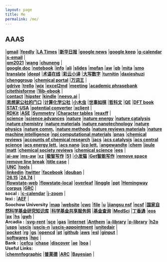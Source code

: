 ```yaml
---
layout: page
title: Me
permalink: /me/
---
```


## AAAS
|[**gmail**](https://mail.google.com/mail/u/0/)
|[**feedly**](https://feedly.com/i/latest)
|[**LA Times**](https://www.latimes.com/)
|[**新华日报**](http://xh.xhby.net/pc/layout)
|[**google news**](https://news.google.com)
|[**google keep**](https://keep.google.com)
|[**g-calendar**](https://calendar.google.com/calendar/render#main_7)
|[**s-email**](http://mail.suda.edu.cn/)
|  
|[**qm2021**](http://47.103.5.36:8889/)
|[**wang**](https://www.bilibili.com/video/BV1yb411t7Mb?p=27)
|[**chuneng**](http://esst.cip.com.cn/CN/2095-4239/home.shtml)
|  
|[**google doc**](https://docs.google.com/document/u/0/)
|[**notebook**](http://192.168.31.109:8889)
|[**info**](http://tcheng.org/info)
|[**ali**](http://47.98.118.87:9527)
|[**slides**](http://192.168.31.109/)
|[**mofan**](https://morvanzhou.github.io/)
|[**aw**](https://www.wjx.cn/jq/75317597.aspx)
|[**qb**](https://quillbot.com/)
|[**mita**](https://xiezuocat.com)
|[**smo**](https://smodin.me/zh-cn/)
|[**translate**](https://translate.google.com/)
|[**deepl**](https://www.deepl.com/en/translator)
|[**术语在线**](https://www.termonline.cn/index)
|[**彩云小译**](https://fanyi.caiyunapp.com/#/)
|[**大写数字**](https://daxie.supfree.net/)
|[**turnitin**](https://www.turnitin.com)
|[**daxieshuzi**](https://daxie.supfree.net/)
|[**chenggroup**](https://cheng-group.xyz/)
|[**chemical portal**](https://zh.webqc.org/)
|[**万词王**](https://wantwords.thunlp.org/home/)
|  
|[**gdrive**](https://drive.google.com/drive/my-drive)
|[**trello**](https://trello.com/tchengdo/boards)
|[**wjx**](https://www.wjx.cn/jq/75317597.aspx)
|[**excel2md**](https://thisdavej.com/copy-table-in-excel-and-paste-as-a-markdown-table/)
|[**meeting**](https://www.timeanddate.com/worldclock/meeting.html)
|[**academic phrasebank**](http://www.phrasebank.manchester.ac.uk/)
|[**citethisforme**](https://www.citethisforme.com/)
|[**1lib-ebook**](https://1lib.us/)
|  
|[**contact**](https://contacts.google.com/)
|[**hipster**](https://hipstersound.com/wheretheskytouchesthesea.html)
|[**kindle**](https://bookfere.com/)
|[**neevo.ai**](https://www.neevo.ai/)
|  
|[**思想家公社的门口**](http://sobereva.com/)
|[**计算化学公社**](http://bbs.keinsci.com/forum.php)
|[**小木虫**](http://muchong.com/bbs/)
|[**世事如棋**](http://blog.wangruixing.cn/)
|[**哲科文**](https://jerkwin.github.io/)
|[**QE**](https://cndaqiang.github.io/)
|[**DFT book**](https://yyyu200.github.io/DFTbook/)
|[**STAT-USA**](https://www.usa.gov/statistics)
|[**potential converter**](http://www.consultrsr.net/resources/ref/refpotls3.htm)
|[**xclient**](https://xclient.info/)
|  
|[**RDKit**](https://www.rdkit.org/docs/index.html)
|[**ASE**](https://wiki.fysik.dtu.dk/ase/)
|[**Symmetry**](https://symotter.org/)
|[**Character tables**](http://symmetry.jacobs-university.de/)
|[**reaxff**](http://kiff.vfab.org/)
|  
|[**science**](http://www.sciencemag.org/)
|[**science advances**](https://advances.sciencemag.org/)
|[**nature**](https://www.nature.com/nature/)
|[**nature energy**](https://www.nature.com/nenergy/)
|[**nature catalysis**](https://www.nature.com/natcatal/)
|[**nature chemistry**](https://www.nature.com/nchem/)
|[**nature materials**](https://www.nature.com/nmat/)
|[**nature nanotechnology**](https://www.nature.com/nnano/)
|[**nature physics**](https://www.nature.com/nphys/)
|[**nature comm.**](https://www.nature.com/ncomms/)
|[**nature methods**](https://www.nature.com/nmeth/)
|[**nature reviews materials**](https://www.nature.com/natrevmats/)
|[**nature machine intelligence**](https://www.nature.com/natmachintell/)
|[**npj computational materials**](https://www.nature.com/npjcompumats/)
|[**pnas**](http://www.pnas.org/)
|[**chemical reviews**](https://pubs.acs.org/journal/chreay)
|[**accounts of chemical research**](https://pubs.acs.org/journal/achre4)
|[**jacs**](http://pubs.acs.org/journal/jacsat)
|[**acs catalysis**](https://pubs.acs.org/journal/accacs)
|[**acs central science**](https://pubs.acs.org/journal/acscii)
|[**acs energy lett.**](https://pubs.acs.org/journal/aelccp)
|[**acs nano**](https://pubs.acs.org/journal/ancac3)
|[**jcp lett.**](https://pubs.acs.org/journal/jpclcd)
|[**angewandte**](http://onlinelibrary.wiley.com/journal/10.1002/(ISSN)1521-3773)
|[**chem**](https://www.cell.com/chem/home)
|[**joule**](https://www.cell.com/joule/home)
|[**matt**](https://www.cell.com/matter/home)
|[**chemical society reviews**](https://pubs.rsc.org/en/journals/journalissues/cs#!recentarticles&adv)
|[**chemical science**](https://www.rsc.org/journals-books-databases/about-journals/chemical-science/)
|[**ees**](https://pubs.rsc.org/en/journals/journalissues/ee#!recentarticles&adv)
|  
|[**ai-aw**](http://www.home-for-researchers.com/static/index.html#/)
|[**ms-aw**](https://app.mtutor.engkoo.com/englishwriting/dashboard/person)
|[**xz**](https://xiezuocat.com/#/)
|[**极智写作**](https://www.xiezuoshe.com/Ucenter#/Vip)
|[**51**](http://www.51changxie.com/)
|[**小发猫**](http://www.xiaofamao.com/)
|[**Get智能写作**](https://getgetai.com/)
|[**remove space**](https://miniwebtool.com/remove-spaces/)
|[**remove line break**](https://www.textfixer.com/tools/remove-line-breaks.php)
|[**title case**](https://titlecase.com/)
|  
|[**UNC**](https://writingcenter.unc.edu/tips-and-tools/)
|[**tools**](https://zapier.com/blog/writing-editing-apps/#brainstorming)
|  
|[**linkedin**](https://www.linkedin.com/in/tao-cheng-5191331a)
|[**twitter**](https://twitter.com/Tao94037228)
|[**facebook**](https://www.facebook.com/tao.cheng.395)
|[**douban**](https://www.douban.com/people/zuantou/)
|  
|[**26.15**](42.244.26.15:8080)
|[**24.74**](42.244.24.74:8080)
|  
|[**flowstate-web**](http://peggyzwy.github.io/flowstate-webapp/)
|[**flowstate-local**](file:///E:/github/flowstate-webapp/index.html)
|[**overleaf**](https://www.overleaf.com/project)
|[**linggle**](https://linggle.com/)
|[**ppt**](https://gitpitch.com/esemble/ppt-tao)
|[**Hemingway**](http://www.hemingwayapp.com/)
|[**corpus**](https://www.english-corpora.org/coca/)
|[**GRC**](https://www.grc.org/my-grc/)
|  
**socal :**
|[**c-calendar**](http://www.caltech.edu/master-calendar/day)
|[**j-zoom**](https://lbnl.zoom.us/j/908314728?pwd=MVQgAA1sbMgrMY3Inu3M8Q%3D%3D)
|  
**lexi :**
|[**AEF**](https://www.arcadiaedfoundation.org/)
|  
**Soochow University**
|[**map**](http://www.suda.edu.cn/map.do)
|[**website**](https://tcheng-suda.github.io/)
|[**cwc**](http://cwc.suda.edu.cn/)
|[**file**](http://file.suda.edu.cn/)
|[**u**](http://u.suda.edu.cn)
|[**jiangsu nsf**](http://kjjh.jspc.org.cn/)
|[**ncsf**](https://isisn.nsfc.gov.cn/egrantweb/)
|[**国家自然科学基金研究知识库**](http://or.nsfc.gov.cn/)
|[**科学基金共享服务网**](http://npd.nsfc.gov.cn/)
|[**基金查询**](https://isisn.nsfc.gov.cn/egrantindex/funcindex/prjsearch-list#)
|[**MedSci**](https://www.medsci.cn/sci/nsfc.do)
|[**丁香通**](http://nsfc.biomart.cn/index.php)
|[**eos**](http://eos.suda.edu.cn/default/index.jsp)
|[**px**](http://jsgqpx.zhixueyun.com/zxy-student-web/#home/index)
|[**hs**](http://www.12345.suzhou.gov.cn/bbs/forum.php?mod=forumdisplay&fid=2)
|[**gwh**](http://www.sipac.gov.cn/dept/ghjswyh/)
|  
**Arcadia  :**
|[**svg-rent**](https://sgvmanagement.appfolio.com/connect)
|[**sce**](https://www.sce.com/)
|[**gas**](https://www.socalgas.com/)
|[**internet**](https://www.spectrum.com/my-account.html)
|[**Anthem**](https://membersecure.anthem.com/member/dashboard)
|[**a-library**](https://catalog.ci.arcadia.ca.us/cgi-bin/koha/opac-user.pl)
|[**p-library**](https://pgpl.iii.com/iii/cas/login?service=https%3A%2F%2Fpasadena.iii.com%3A443%2Fiii%2Fencore%2Fj_acegi_cas_security_check%3Bjsessionid%3D44B5B03A5ECBD7461E39B6BE217B563C&lang=eng)
|[**h2o**](https://www.h2owirelessnow.com/mainControl.php?page=index)
|[**usps**](https://informeddelivery.usps.com/)
|[**uscis**](https://egov.uscis.gov/casestatus/logoff.do)
|[**uscis-n**](https://my.uscis.gov/account/)
|[**uscis-appointment**](https://my.uscis.gov/appointment)
|[**unitedair**](https://www.united.com/ual/en/us/mileageplus/mileagecredit/)
|  
|[**pocket**](https://getpocket.com/a/queue/list/)
|[**rg**](https://www.researchgate.net/profile/Tao_Cheng13)
|[**gs**](https://scholar.google.com/citations?user=P6adsOMAAAAJ&hl=en)
|[**opencd**](https://open.cd/)
|[**pt**](http://pt.sjtu.edu.cn/)
|[**github**](https://github.com/esemble/)
|[**aws**](https://aws.amazon.com/)
|[**esl**](https://secure3.eslpod.com/lesson-library/)
|[**ginput**](https://www.google.com/intl/zh-CN/inputtools/try/)
|  
|[**softwares**](http://www.tcheng.org/more/softwares)
|[**hpc**](http://www.hpc.caltech.edu/)
|  
**Bank     :**
|[**cefcu**](https://www.caltechefcu.org/home/home)
|[**chase**](https://secure05c.chase.com/web/auth/dashboard#/dashboard/index/index)
|[**discover**](https://card.discover.com/cardmembersvcs/achome/homepage?ICMPGN=AC_NAV_L1_HOME)
|[**ae**](https://www.americanexpress.com/)
|[**boa**](https://www.bankofamerica.com/)
|  
**Useful Links:**  
|[**chemnfographic**](https://cheminfographic.wordpress.com/)
|[**普莱德**](http://www.pride-liumao.com/)
|[**ARC**](http://tcheng.org/arc)
|[**Bayesian**](http://camdavidsonpilon.github.io/Probabilistic-Programming-and-Bayesian-Methods-for-Hackers/#contents)
|  
